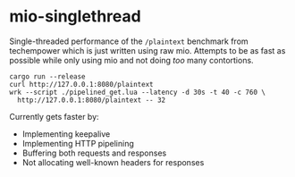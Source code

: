 # mio-singlethread

Single-threaded performance of the `/plaintext` benchmark from techempower which
is just written using raw mio. Attempts to be as fast as possible while only
using mio and not doing *too* many contortions.

```
cargo run --release
curl http://127.0.0.1:8080/plaintext
wrk --script ./pipelined_get.lua --latency -d 30s -t 40 -c 760 \
  http://127.0.0.1:8080/plaintext -- 32
```

Currently gets faster by:

* Implementing keepalive
* Implementing HTTP pipelining
* Buffering both requests and responses
* Not allocating well-known headers for responses
